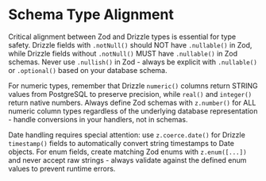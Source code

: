# Schema Type Alignment

Critical alignment between Zod and Drizzle types is essential for type safety. Drizzle fields with `.notNull()` should NOT have `.nullable()` in Zod, while Drizzle fields without `.notNull()` MUST have `.nullable()` in Zod schemas. Never use `.nullish()` in Zod - always be explicit with `.nullable()` or `.optional()` based on your database schema.

For numeric types, remember that Drizzle `numeric()` columns return STRING values from PostgreSQL to preserve precision, while `real()` and `integer()` return native numbers. Always define Zod schemas with `z.number()` for ALL numeric column types regardless of the underlying database representation - handle conversions in your handlers, not in schemas.

Date handling requires special attention: use `z.coerce.date()` for Drizzle `timestamp()` fields to automatically convert string timestamps to Date objects. For enum fields, create matching Zod enums with `z.enum([...])` and never accept raw strings - always validate against the defined enum values to prevent runtime errors.